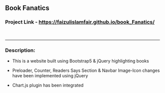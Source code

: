 ## Book Fanatics
### Project Link - https://faizulislamfair.github.io/book_Fanatics/
<br>

----

### Description:
* This is a website built using Bootstrap5 & jQuery highlighting books

* Preloader, Counter, Readers Says Section & Navbar Image-Icon changes have been implemented using jQuery

* Chart.js plugin has been integrated
